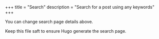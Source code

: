 +++
title = "Search"
description = "Search for a post using any keywords"
+++

You can change search page details above.

Keep this file saft to ensure Hugo generate the search page.